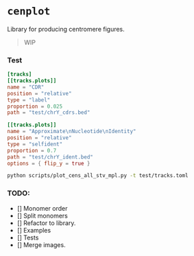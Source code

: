 # `cenplot`
Library for producing centromere figures.

> WIP

### Test

```toml
[tracks]
[[tracks.plots]]
name = "CDR"
position = "relative"
type = "label"
proportion = 0.025
path = "test/chrY_cdrs.bed"

[[tracks.plots]]
name = "Approximate\nNucleotide\nIdentity"
position = "relative"
type = "selfident"
proportion = 0.7
path = "test/chrY_ident.bed"
options = { flip_y = true }
```

```bash
python scripts/plot_cens_all_stv_mpl.py -t test/tracks.toml
```

### TODO:
* [] Monomer order
* [] Split monomers
* [] Refactor to library.
* [] Examples
* [] Tests
* [] Merge images.
